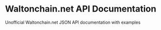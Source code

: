 # Waltonchain.net API Documentation
Unofficial Waltonchain.net JSON API documentation with examples

